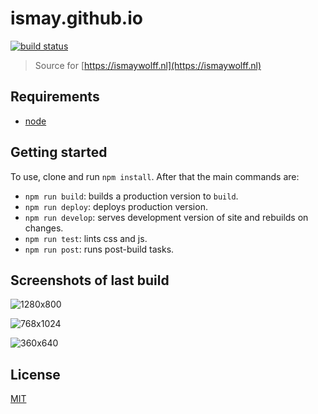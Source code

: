 # ismay.github.io

[![build status][build-badge]][build-url]

> Source for [https://ismaywolff.nl](https://ismaywolff.nl)

## Requirements

* [node](https://nodejs.org/en/)

## Getting started

 To use, clone and run `npm install`. After that the main commands are:

* `npm run build`: builds a production version to `build`.
* `npm run deploy`: deploys production version.
* `npm run develop`: serves development version of site and rebuilds on changes.
* `npm run test`: lints css and js.
* `npm run post`: runs post-build tasks.

## Screenshots of last build

![1280x800](https://raw.githubusercontent.com/ismay/ismay.github.io/master/test/ismaywolff.nl-1280x800-cropped.png)

![768x1024](https://raw.githubusercontent.com/ismay/ismay.github.io/master/test/ismaywolff.nl-768x1024-cropped.png)

![360x640](https://raw.githubusercontent.com/ismay/ismay.github.io/master/test/ismaywolff.nl-360x640-cropped.png)

## License

[MIT](http://ismay.mit-license.org/)

[build-badge]: https://travis-ci.org/ismay/ismay.github.io.svg
[build-url]: https://travis-ci.org/ismay/ismay.github.io
